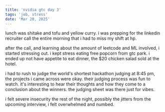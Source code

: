 ```yaml
---
title: 'nvidia gtc day 3'
tags: 'job, stress'
date: 'Mar 20, 2025'
---
```


lunch was shitake and tofu and yellow curry. i was prepping for the linkedin recruiter call the entire morning that i had to miss my shift at hp.

after the call, and learning about the amount of leetcode and ML involved, i started stressing out. i kept stress eating free popcorn from gtc park. i ended up not have appetite to eat dinner, the $20 chicken salad sold at the hotel.

i had to rush to judge the world's shortest hackathon judging at 8:45 pm, the projects i came across were okay. their judging process was fun to watch. it's interesting to hear their thoughts and how they come to a conclusion about the winners. the judging sheet was there just for vibes.

i felt severe insecurity the rest of the night, possibly the jitters from the upcoming interview, i felt overwhelmed and numbed.
